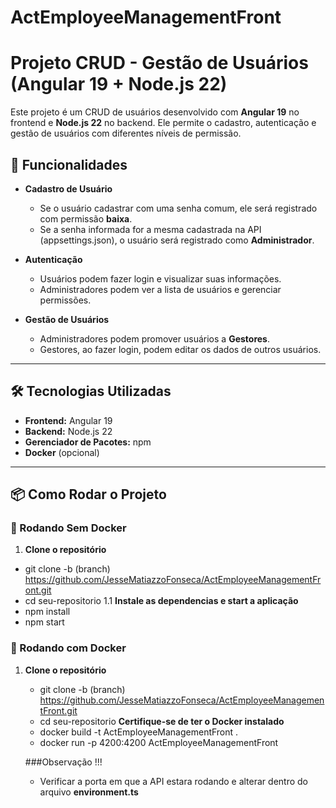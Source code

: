 # ActEmployeeManagementFront

# Projeto CRUD - Gestão de Usuários (Angular 19 + Node.js 22)

Este projeto é um CRUD de usuários desenvolvido com **Angular 19** no frontend e **Node.js 22** no backend. Ele permite o cadastro, autenticação e gestão de usuários com diferentes níveis de permissão.

## 🚀 Funcionalidades

- **Cadastro de Usuário**
  - Se o usuário cadastrar com uma senha comum, ele será registrado com permissão **baixa**.
  - Se a senha informada for a mesma cadastrada na API (appsettings.json), o usuário será registrado como **Administrador**.

- **Autenticação**
  - Usuários podem fazer login e visualizar suas informações.
  - Administradores podem ver a lista de usuários e gerenciar permissões.

- **Gestão de Usuários**
  - Administradores podem promover usuários a **Gestores**.
  - Gestores, ao fazer login, podem editar os dados de outros usuários.

---

## 🛠️ Tecnologias Utilizadas

- **Frontend:** Angular 19
- **Backend:** Node.js 22
- **Gerenciador de Pacotes:** npm
- **Docker** (opcional)

---

## 📦 Como Rodar o Projeto

### 🏃 Rodando Sem Docker

1. **Clone o repositório**  
  - git clone -b (branch) https://github.com/JesseMatiazzoFonseca/ActEmployeeManagementFront.git
  - cd seu-repositorio
1.1 **Instale as dependencias e start a aplicação** 
  - npm install
  - npm start

  ### 🐳 Rodando com Docker

1. **Clone o repositório**
   - git clone -b (branch) https://github.com/JesseMatiazzoFonseca/ActEmployeeManagementFront.git
   - cd seu-repositorio
   **Certifique-se de ter o Docker instalado**   
   - docker build -t ActEmployeeManagementFront .
   - docker run -p 4200:4200 ActEmployeeManagementFront
  
   ###Observação !!!
    - Verificar a porta em que a API estara rodando e alterar dentro do arquivo **environment.ts**
     





